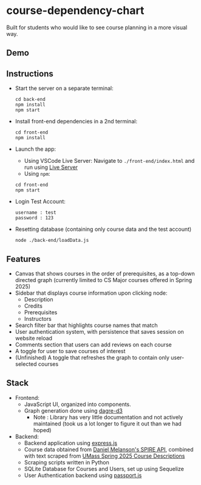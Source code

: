 # course-dependency-chart
  Built for students who would like to see course planning in a more visual way.

## Demo

## Instructions
- Start the server on a separate terminal:
  ```
  cd back-end
  npm install
  npm start
  ```
- Install front-end dependencies in a 2nd terminal:
  ```
  cd front-end
  npm install
  ```
- Launch the app:
  - Using VSCode Live Server: Navigate to `./front-end/index.html` and run using [Live Server](https://marketplace.visualstudio.com/items?itemName=ritwickdey.LiveServer)
  - Using `npm`:
  ```
  cd front-end
  npm start
  ```

- Login Test Account:
  ```
  username : test
  password : 123
  ```
- Resetting database (containing only course data and the test account)
  ```
  node ./back-end/loadData.js
  ```

## Features
  - Canvas that shows courses in the order of prerequisites, as a top-down directed graph
  (currently limited to CS Major courses offered in Spring 2025)
  - Sidebar that displays course information upon clicking node:
    - Description
    - Credits
    - Prerequisites
    - Instructors
  - Search filter bar that highlights course names that match
  - User authentication system, with persistence that saves session on website reload
  - Comments section that users can add reviews on each course
  - A toggle for user to save courses of interest
  - (Unfinished) A toggle that refreshes the graph to contain only user-selected courses

## Stack
  - Frontend:
    - JavaScript UI, organized into components.
    - Graph generation done using [dagre-d3](https://github.com/dagrejs/dagre-d3)
      - Note : Library has very little documentation and not actively maintained (took us a lot longer to figure it out than we had hoped)
  - Backend:
    - Backend application using [express.js](https://www.passportjs.org)
    - Course data obtained from [Daniel Melanson's SPIRE API](https://spire-api.melanson.dev/), combined with text scraped from [UMass Spring 2025 Course Descriptions](https://content.cs.umass.edu/content/spring-2025-course-descriptions?_gl=1*1bpqesh*_gcl_au*MTI1MzYxNjE3MS4xNzMwMjU0Mjkw*_ga*MTM1NzU4NTkxNi4xNzMwMjU0Mjkx*_ga_21RLS0L7EB*MTczMzg4ODk4Mi40OC4wLjE3MzM4ODg5ODIuMC4wLjA.)
    - Scraping scripts written in Python
    - SQLite Database for Courses and Users, set up using Sequelize
    - User Authentication backend using [passport.js](https://www.passportjs.org)
